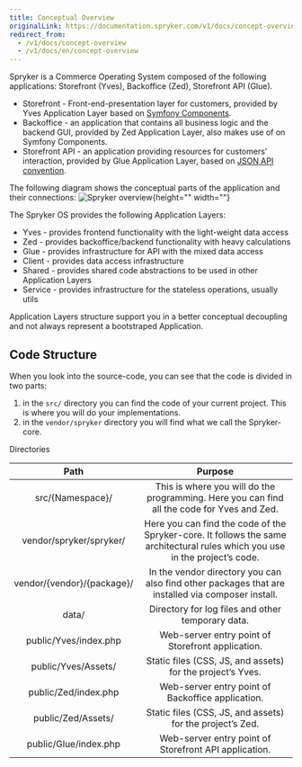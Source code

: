 ```yaml
---
title: Conceptual Overview
originalLink: https://documentation.spryker.com/v1/docs/concept-overview
redirect_from:
  - /v1/docs/concept-overview
  - /v1/docs/en/concept-overview
---
```


Spryker is a Commerce Operating System composed of the following applications: Storefront (Yves), Backoffice (Zed), Storefront API (Glue).

* Storefront - Front-end-presentation layer for customers, provided by Yves Application Layer based on [Symfony Components](https://symfony.com/components).
* Backoffice - an application that contains all business logic and the backend GUI, provided by Zed Application Layer, also makes use of on Symfony Components.
* Storefront API - an application providing resources for customers' interaction, provided by Glue Application Layer, based on [JSON API convention](https://jsonapi.org/).

The following diagram shows the conceptual parts of the application and their connections:
![Spryker overview](https://spryker.s3.eu-central-1.amazonaws.com/docs/Developer+Guide/Architecture+Concepts/Conceptual+Overview/spryker-overview.png){height="" width=""}

The Spryker OS provides the following Application Layers:

* Yves - provides frontend functionality with the light-weight data access
* Zed - provides backoffice/backend functionality with heavy calculations
* Glue - provides infrastructure for API with the mixed data access
* Client - provides data access infrastructure
* Shared - provides shared code abstractions to be used in other Application Layers
* Service - provides infrastructure for the stateless operations, usually utils

Application Layers structure support you in a better conceptual decoupling and not always represent a bootstraped Application.

## Code Structure

When you look into the source-code, you can see that the code is divided in two parts:

1. in the `src/` directory you can find the code of your current project. This is where you will do your implementations.
2. in the `vendor/spryker` directory you will find what we call the Spryker-core.

Directories

|            Path            |                           Purpose                            |
| :------------------------: | :----------------------------------------------------------: |
|      src/{Namespace}/      | This is where you will do the programming. Here you can find all the code for Yves and Zed. |
|  vendor/spryker/spryker/   | Here you can find the code of the Spryker-core. It follows the same architectural rules which you use in the project’s code. |
| vendor/{vendor}/{package}/ | In the vendor directory you can also find other packages that are installed via composer install. |
|           data/            |      Directory for log files and other temporary data.       |
|   public/Yves/index.php    |      Web-server entry point of Storefront application.       |
|    public/Yves/Assets/     |  Static files (CSS, JS, and assets) for the project’s Yves.  |
|    public/Zed/index.php    |      Web-server entry point of Backoffice application.       |
|     public/Zed/Assets/     |  Static files (CSS, JS, and assets) for the project’s Zed.   |
|   public/Glue/index.php    |    Web-server entry point of Storefront API application.     |

<!-- Last review date: Feb 28th, 2019-- by Denis Turkov, Oksana Karasyova -->
